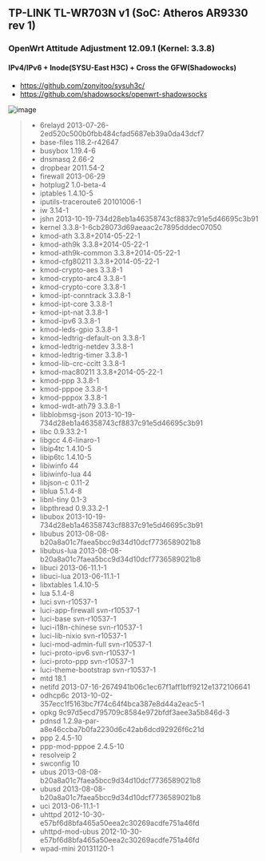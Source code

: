 ## TP-LINK TL-WR703N v1 (SoC: Atheros AR9330 rev 1)
### OpenWrt Attitude Adjustment 12.09.1 (Kernel: 3.3.8)

#### IPv4/IPv6 + Inode(SYSU-East H3C) + Cross the GFW(Shadowocks)

+ https://github.com/zonyitoo/sysuh3c/
+ https://github.com/shadowsocks/openwrt-shadowsocks

![image](https://github.com/chenhw2/rom_openwrt/blob/master/tl-wr703n-v1/preview_tl-wr703n-v1.png)

> - 6relayd	2013-07-26-2ed520c500b0fbb484cfad5687eb39a0da43dcf7
> - base-files	118.2-r42647
> - busybox	1.19.4-6
> - dnsmasq	2.66-2
> - dropbear	2011.54-2
> - firewall	2013-06-29
> - hotplug2	1.0-beta-4
> - iptables	1.4.10-5
> - iputils-traceroute6	20101006-1
> - iw	3.14-1
> - jshn	2013-10-19-734d28eb1a46358743cf8837c91e5d46695c3b91
> - kernel	3.3.8-1-6cb28073d69aeaac2c7895dddec07050
> - kmod-ath	3.3.8+2014-05-22-1
> - kmod-ath9k	3.3.8+2014-05-22-1
> - kmod-ath9k-common	3.3.8+2014-05-22-1
> - kmod-cfg80211	3.3.8+2014-05-22-1
> - kmod-crypto-aes	3.3.8-1
> - kmod-crypto-arc4	3.3.8-1
> - kmod-crypto-core	3.3.8-1
> - kmod-ipt-conntrack	3.3.8-1
> - kmod-ipt-core	3.3.8-1
> - kmod-ipt-nat	3.3.8-1
> - kmod-ipv6	3.3.8-1
> - kmod-leds-gpio	3.3.8-1
> - kmod-ledtrig-default-on	3.3.8-1
> - kmod-ledtrig-netdev	3.3.8-1
> - kmod-ledtrig-timer	3.3.8-1
> - kmod-lib-crc-ccitt	3.3.8-1
> - kmod-mac80211	3.3.8+2014-05-22-1
> - kmod-ppp	3.3.8-1
> - kmod-pppoe	3.3.8-1
> - kmod-pppox	3.3.8-1
> - kmod-wdt-ath79	3.3.8-1
> - libblobmsg-json	2013-10-19-734d28eb1a46358743cf8837c91e5d46695c3b91
> - libc	0.9.33.2-1
> - libgcc	4.6-linaro-1
> - libip4tc	1.4.10-5
> - libip6tc	1.4.10-5
> - libiwinfo	44
> - libiwinfo-lua	44
> - libjson-c	0.11-2
> - liblua	5.1.4-8
> - libnl-tiny	0.1-3
> - libpthread	0.9.33.2-1
> - libubox	2013-10-19-734d28eb1a46358743cf8837c91e5d46695c3b91
> - libubus	2013-08-08-b20a8a01c7faea5bcc9d34d10dcf7736589021b8
> - libubus-lua	2013-08-08-b20a8a01c7faea5bcc9d34d10dcf7736589021b8
> - libuci	2013-06-11.1-1
> - libuci-lua	2013-06-11.1-1
> - libxtables	1.4.10-5
> - lua	5.1.4-8
> - luci	svn-r10537-1
> - luci-app-firewall	svn-r10537-1
> - luci-base	svn-r10537-1
> - luci-i18n-chinese	svn-r10537-1
> - luci-lib-nixio	svn-r10537-1
> - luci-mod-admin-full	svn-r10537-1
> - luci-proto-ipv6	svn-r10537-1
> - luci-proto-ppp	svn-r10537-1
> - luci-theme-bootstrap	svn-r10537-1
> - mtd	18.1
> - netifd	2013-07-16-2674941b06c1ec67f1aff1bff9212e1372106641
> - odhcp6c	2013-10-02-357ecc1f5163bc7f74c64f4bca387e8d44a2eac5-1
> - opkg	9c97d5ecd795709c8584e972bfdf3aee3a5b846d-3
> - pdnsd	1.2.9a-par-a8e46ccba7b0fa2230d6c42ab6dcd92926f6c21d
> - ppp	2.4.5-10
> - ppp-mod-pppoe	2.4.5-10
> - resolveip	2
> - swconfig	10
> - ubus	2013-08-08-b20a8a01c7faea5bcc9d34d10dcf7736589021b8
> - ubusd	2013-08-08-b20a8a01c7faea5bcc9d34d10dcf7736589021b8
> - uci	2013-06-11.1-1
> - uhttpd	2012-10-30-e57bf6d8bfa465a50eea2c30269acdfe751a46fd
> - uhttpd-mod-ubus	2012-10-30-e57bf6d8bfa465a50eea2c30269acdfe751a46fd
> - wpad-mini	20131120-1
